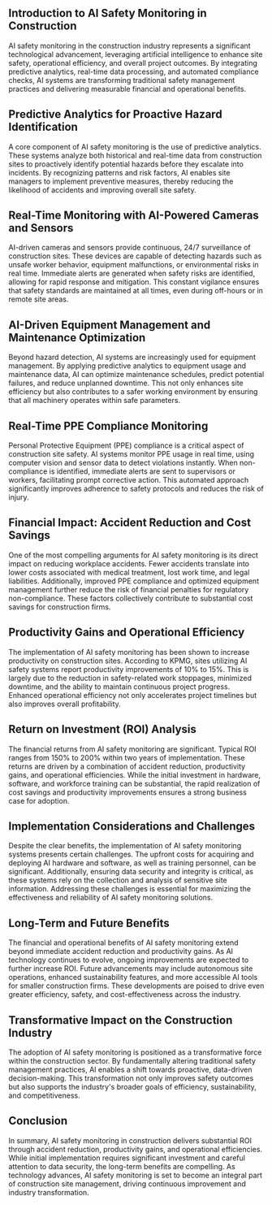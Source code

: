 ## Introduction to AI Safety Monitoring in Construction
AI safety monitoring in the construction industry represents a significant technological advancement, leveraging artificial intelligence to enhance site safety, operational efficiency, and overall project outcomes. By integrating predictive analytics, real-time data processing, and automated compliance checks, AI systems are transforming traditional safety management practices and delivering measurable financial and operational benefits.

## Predictive Analytics for Proactive Hazard Identification
A core component of AI safety monitoring is the use of predictive analytics. These systems analyze both historical and real-time data from construction sites to proactively identify potential hazards before they escalate into incidents. By recognizing patterns and risk factors, AI enables site managers to implement preventive measures, thereby reducing the likelihood of accidents and improving overall site safety.

## Real-Time Monitoring with AI-Powered Cameras and Sensors
AI-driven cameras and sensors provide continuous, 24/7 surveillance of construction sites. These devices are capable of detecting hazards such as unsafe worker behavior, equipment malfunctions, or environmental risks in real time. Immediate alerts are generated when safety risks are identified, allowing for rapid response and mitigation. This constant vigilance ensures that safety standards are maintained at all times, even during off-hours or in remote site areas.

## AI-Driven Equipment Management and Maintenance Optimization
Beyond hazard detection, AI systems are increasingly used for equipment management. By applying predictive analytics to equipment usage and maintenance data, AI can optimize maintenance schedules, predict potential failures, and reduce unplanned downtime. This not only enhances site efficiency but also contributes to a safer working environment by ensuring that all machinery operates within safe parameters.

## Real-Time PPE Compliance Monitoring
Personal Protective Equipment (PPE) compliance is a critical aspect of construction site safety. AI systems monitor PPE usage in real time, using computer vision and sensor data to detect violations instantly. When non-compliance is identified, immediate alerts are sent to supervisors or workers, facilitating prompt corrective action. This automated approach significantly improves adherence to safety protocols and reduces the risk of injury.

## Financial Impact: Accident Reduction and Cost Savings
One of the most compelling arguments for AI safety monitoring is its direct impact on reducing workplace accidents. Fewer accidents translate into lower costs associated with medical treatment, lost work time, and legal liabilities. Additionally, improved PPE compliance and optimized equipment management further reduce the risk of financial penalties for regulatory non-compliance. These factors collectively contribute to substantial cost savings for construction firms.

## Productivity Gains and Operational Efficiency
The implementation of AI safety monitoring has been shown to increase productivity on construction sites. According to KPMG, sites utilizing AI safety systems report productivity improvements of 10% to 15%. This is largely due to the reduction in safety-related work stoppages, minimized downtime, and the ability to maintain continuous project progress. Enhanced operational efficiency not only accelerates project timelines but also improves overall profitability.

## Return on Investment (ROI) Analysis
The financial returns from AI safety monitoring are significant. Typical ROI ranges from 150% to 200% within two years of implementation. These returns are driven by a combination of accident reduction, productivity gains, and operational efficiencies. While the initial investment in hardware, software, and workforce training can be substantial, the rapid realization of cost savings and productivity improvements ensures a strong business case for adoption.

## Implementation Considerations and Challenges
Despite the clear benefits, the implementation of AI safety monitoring systems presents certain challenges. The upfront costs for acquiring and deploying AI hardware and software, as well as training personnel, can be significant. Additionally, ensuring data security and integrity is critical, as these systems rely on the collection and analysis of sensitive site information. Addressing these challenges is essential for maximizing the effectiveness and reliability of AI safety monitoring solutions.

## Long-Term and Future Benefits
The financial and operational benefits of AI safety monitoring extend beyond immediate accident reduction and productivity gains. As AI technology continues to evolve, ongoing improvements are expected to further increase ROI. Future advancements may include autonomous site operations, enhanced sustainability features, and more accessible AI tools for smaller construction firms. These developments are poised to drive even greater efficiency, safety, and cost-effectiveness across the industry.

## Transformative Impact on the Construction Industry
The adoption of AI safety monitoring is positioned as a transformative force within the construction sector. By fundamentally altering traditional safety management practices, AI enables a shift towards proactive, data-driven decision-making. This transformation not only improves safety outcomes but also supports the industry's broader goals of efficiency, sustainability, and competitiveness.

## Conclusion
In summary, AI safety monitoring in construction delivers substantial ROI through accident reduction, productivity gains, and operational efficiencies. While initial implementation requires significant investment and careful attention to data security, the long-term benefits are compelling. As technology advances, AI safety monitoring is set to become an integral part of construction site management, driving continuous improvement and industry transformation.
